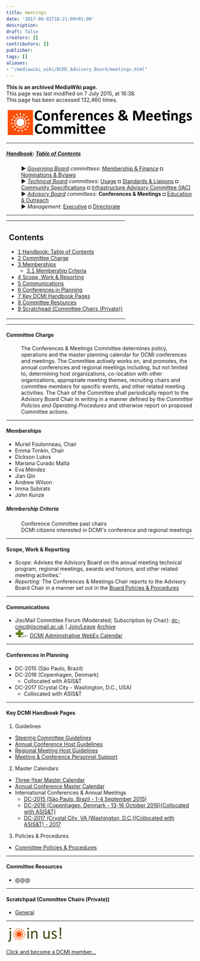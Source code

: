 ```yaml
---
title: meetings
date: '2017-09-01T16:21:09+01:00'
description: 
draft: false
creators: []
contributors: []
publisher: 
tags: []
aliases:
- "/mediawiki_wiki/DCMI_Advisory_Board/meetings.html"
---
```


 **This is an archived MediaWiki page.**  
This page was last modified on 7 July 2015, at 16:38.  
This page has been accessed 132,460 times.

[<img alt="Meetings &amp; Conferences Committee logo" src="/mediawiki_wiki/images/Meetings_Logo.png" width="500" height="76">](/mediawiki_wiki/images/Meetings_Logo.png "Meetings & Conferences Committee logo")

* * *

##### [Handbook](/mediawiki_wiki/DCMI_Handbook "DCMI Handbook"): [Table of Contents](/mediawiki_wiki/DCMI_Handbook/ "DCMI Handbook") 
<dl>
<dd> ► <i><a href="/mediawiki_wiki/DCMI_Governing_Board.md" title="DCMI Governing Board">Governing Board</a> committees:</i> <a href="/mediawiki_wiki/DCMI_Governing_Board/finance.md" title="DCMI Governing Board/finance">Membership &amp; Finance</a> ◘ <a href="/mediawiki_wiki/DCMI_Governing_Board/nominations.md" title="DCMI Governing Board/nominations">Nominations &amp; Bylaws</a> 
</dd>
<dd> ► <i><a href="/mediawiki_wiki/DCMI_Technical_Board.md" title="DCMI Technical Board">Technical Board</a> committees:</i> <a href="/mediawiki_wiki/DCMI_Technical_Board/usage.md" title="DCMI Technical Board/usage">Usage</a> ◘ <a href="/mediawiki_wiki/DCMI_Technical_Board/standards.md" title="DCMI Technical Board/standards">Standards &amp; Liaisons</a> ◘ <a href="/mediawiki_wiki/DCMI_Technical_Board/specifications.md" title="DCMI Technical Board/specifications">Community Specifications</a> ◘ <a href="/mediawiki_wiki/DCMI_Technical_Board/infrastructure.md" title="DCMI Technical Board/infrastructure">Infrastructure Advisory Committee (IAC)</a>
</dd>
<dd> ► <i><a href="/mediawiki_wiki/DCMI_Advisory_Board.md" title="DCMI Advisory Board">Advisory Board</a> committees:</i> <strong class="selflink">Conferences &amp; Meetings</strong> ◘ <a href="/mediawiki_wiki/DCMI_Advisory_Board/documentation.md" title="DCMI Advisory Board/documentation">Education &amp; Outreach</a>
</dd>
<dd> ► <i>Management:</i> <a href="/mediawiki_wiki/Exec_Committee.md" title="Exec Committee">Executive</a> ◘ <a href="/mediawiki_wiki/Exec_Committee/directorate.md" title="Exec Committee/directorate">Directorate</a>
</dd>
</dl>

* * *

<table id="toc" class="toc">
  <tr>
    <td>
      <div id="toctitle">
        <h2>Contents</h2>
      </div>
      <ul>
        <li class="toclevel-1"><a href="#Handbook:_Table_of_Contents"><span class="tocnumber">1</span> <span class="toctext">Handbook: Table of Contents</span></a></li>
        <li class="toclevel-1 tocsection-1"><a href="#Committee_Charge"><span class="tocnumber">2</span> <span class="toctext">Committee Charge</span></a></li>
        <li class="toclevel-1 tocsection-2">
          <a href="#Memberships"><span class="tocnumber">3</span> <span class="toctext">Memberships</span></a>
          <ul>
            <li class="toclevel-2 tocsection-3"><a href="#Membership_Criteria"><span class="tocnumber">3.1</span> <span class="toctext">Membership Criteria</span></a></li>
          </ul>
        </li>
        <li class="toclevel-1 tocsection-4"><a href="#Scope.2C_Work_.26_Reporting"><span class="tocnumber">4</span> <span class="toctext">Scope, Work &amp; Reporting</span></a></li>
        <li class="toclevel-1 tocsection-5"><a href="#Communications"><span class="tocnumber">5</span> <span class="toctext">Communications</span></a></li>
        <li class="toclevel-1 tocsection-6"><a href="#Conferences_in_Planning"><span class="tocnumber">6</span> <span class="toctext">Conferences in Planning</span></a></li>
        <li class="toclevel-1 tocsection-7"><a href="#Key_DCMI_Handbook_Pages"><span class="tocnumber">7</span> <span class="toctext">Key DCMI Handbook Pages</span></a></li>
        <li class="toclevel-1 tocsection-8"><a href="#Committee_Resources"><span class="tocnumber">8</span> <span class="toctext">Committee Resources</span></a></li>
        <li class="toclevel-1 tocsection-9"><a href="#Scratchpad_.28Committee_Chairs_.28Private.29.29"><span class="tocnumber">9</span> <span class="toctext">Scratchpad (Committee Chairs (Private))</span></a></li>
      </ul>
    </td>
  </tr>
</table>


* * *

#### Committee Charge 
<dl><dd> The Conferences &amp; Meetings Committee determines policy, operations and the master planning calendar for DCMI conferences and meetings. The Committee actively works on, and promotes, the annual conferences and regional meetings including, but not limited to, determining host organizations, co-location with other organizations, appropriate meeting themes, recruiting chairs and committee members for specific events, and other related meeting activities. The Chair of the Committee shall periodically report to the Advisory Board Chair in writing in a manner defined by the <i>Committee Policies and Operating Procedures</i> and otherwise report on proposed Committee actions.
</dd></dl>

* * *

#### Memberships 

- Muriel Foulonneau, Chair
- Emma Tonkin, Chair
- Dickson Lukos
- Mariana Curado Malta
- Eva Méndez
- Jian Qin
- Andrew Wilson
- Imma Subirats
- John Kunze

##### Membership Criteria 
<dl>
<dd> Conference Committee past chairs
</dd>
<dd> DCMI citizens interested in DCMI's conference and regional meetings 
</dd>
</dl>

* * *

#### Scope, Work & Reporting 

- _Scope:_ Advises the Advisory Board on the annual meeting technical program, regional meetings, awards and honors, and other related meeting activities.'
- _Reporting:_ The Conferences & Meetings Chair reports to the Advisory Board Chair in a manner set out in the [Board Policies & Procedures](/index.php?title=DCMI_Advisory_Board/procedures&action=edit&redlink=1 "DCMI Advisory Board/procedures (page does not exist)")

* * *

#### Communications 

- JiscMail Committee Forum (Moderated; Subscription by Chair): [dc-cmc@jiscmail.ac.uk](mailto:dc-cmc@jiscmail.ac.uk) | [Join/Leave](http://www.jiscmail.ac.uk/lists/dc-cmc.html) [Archive](http://www.jiscmail.ac.uk/cgi-bin/wa.exe?SUBED1=dc-cmc&A=1)
- [<img alt="+ symbol" src="/mediawiki_wiki/images/Plus.jpg" width="36" height="21">](/mediawiki_wiki/images/Plus.jpg "+ symbol") [DCMI Administrative WebEx Calendar](https://www.google.com/calendar/embed?title=DCMI%20WebEx%20Calendar&height=600&wkst=2&bgcolor=%23ff6600&src=99h1apmg3h74clla4ufl6a009g%40group.calendar.google.com&color=%23853104&ctz=America%2FNew_York)

* * *

#### Conferences in Planning 

- DC-2015 (São Paulo, Brazil)
- DC-2016 (Copenhagen, Denmark) 
  - Collocated with ASIS&T
- DC-2017 (Crystal City - Washington, D.C., USA)
  - Collocated with ASIS&T

* * *

#### Key DCMI Handbook Pages 

1. Guidelines
  - [Steering Committee Guidelines](/mediawiki_wiki/DCMI_Handbook/Conference_Guidelines/Steering_Committee "DCMI Handbook/Conference Guidelines/Steering Committee")
  - [Annual Conference Host Guidelines](/index.php?title=DCMI_Handbook/Int_Conf/Host_Guidelines&action=edit&redlink=1 "DCMI Handbook/Int Conf/Host Guidelines (page does not exist)")
  - [Regional Meeting Host Guidelines](/mediawiki_wiki/DCMI_Handbook/Reg_Conf/Host_Guidelines "DCMI Handbook/Reg Conf/Host Guidelines")
  - [Meeting & Conference Personnel Support](/mediawiki_wiki/DCMI_Handbook/Conference_Guidelines/Personnel_Support "DCMI Handbook/Conference Guidelines/Personnel Support")
2. Master Calendars
  - [Three-Year Master Calendar](/mediawiki_wiki/DCMI_Handbook/Int_Conf/Master_Calendar "DCMI Handbook/Int Conf/Master Calendar")
  - [Annual Conference Master Calendar](/mediawiki_wiki/DCMI_Handbook/Int_Conf/Annual_Meeting "DCMI Handbook/Int Conf/Annual Meeting")
  - International Conferences & Annual Meetings
    - [DC-2015 (São Paulo, Brazil - 1-4 September 2015)](/index.php?title=Dc2015&action=edit&redlink=1 "Dc2015 (page does not exist)")
    - [DC-2016 (Copenhagen, Denmark - 13-16 October 2016)(Collocated with ASIS&T)](/index.php?title=Dc2016&action=edit&redlink=1 "Dc2016 (page does not exist)")
    - [DC-2017 (Crystal City, VA (Washington, D.C.)(Collocated with ASIS&T) - 2017](/index.php?title=Dc2017&action=edit&redlink=1 "Dc2017 (page does not exist)")
3. Policies & Procedures
  - [Committee Policies & Procedures](/index.php?title=DCMI_Advisory_Board/meetings/procedures&action=edit&redlink=1 "DCMI Advisory Board/meetings/procedures (page does not exist)")

* * *

#### Committee Resources 

- @@@

* * *

#### Scratchpad (Committee Chairs (Private)) 

- [General](/index.php?title=DCMI_Advisory_Board/scratchpad/meetings&action=edit&redlink=1 "DCMI Advisory Board/scratchpad/meetings (page does not exist)")

* * *

[<img alt="DCMI Handbook" src="/mediawiki_wiki/images/Join_us-150.png" width="150" height="43">](/mediawiki_wiki/images/Join_us-150.png "DCMI Handbook")

[Click and become a DCMI member...](http://dublincore.org/support/#individualMember)

